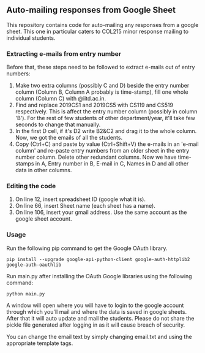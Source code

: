 ## Auto-mailing responses from Google Sheet


This repository contains code for auto-mailing any responses from a google sheet. This one in particular caters to COL215 minor response mailing to individual students. 

### Extracting e-mails from entry number 
Before that, these steps need to be followed to extract e-mails out of entry numbers:
  1. Make two extra columns (possibly C and D) beside the entry number column (Column B, Column A probably is time-stamp), fill one whole column (Column C) with @iitd.ac.in.  
  2. Find and replace 2019CS1 and 2019CS5 with CS119 and CS519 respectively. This is affect the entry number column (possibly in column 'B'). For the rest of few students of other department/year, it'll take few seconds to change that manually.
  3. In the first D cell, if it's D2 write B2&C2 and drag it to the whole column. Now, we got the emails of all the students. 
  4. Copy (Ctrl+C) and paste by value (Ctrl+Shift+V) the e-mails in an 'e-mail column' and re-paste entry numbers from an older sheet in the entry number column. Delete other redundant columns. Now we have time-stamps in A, Entry number in B, E-mail in C, Names in D and all other data in other columns.
  
### Editing the code

1. On line 12, insert spreadsheet ID (google what it is). 
2. On line 66, insert Sheet name (each sheet has a name).
3. On line 106, insert your gmail address. Use the same account as the google sheet account.

### Usage

Run the following pip command to get the Google OAuth library.
```
pip install --upgrade google-api-python-client google-auth-httplib2 google-auth-oauthlib
```

Run main.py after installing the OAuth Google libraries using the following command:
```
python main.py
```

A window will open where you will have to login to the google account through which you'll mail and where the data is saved in google sheets. After that it will auto update and mail the students.
Please do not share the pickle file generated after logging in as it will cause breach of security.

You can change the email text by simply changing email.txt and using the appropriate template tags.
